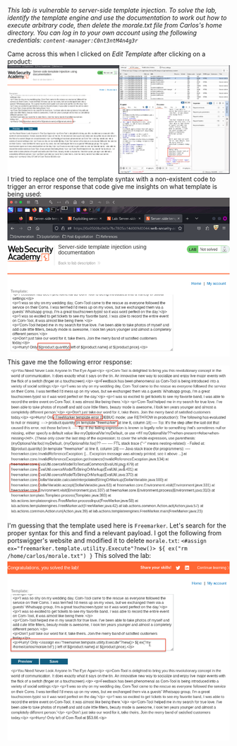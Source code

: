 *This lab is vulnerable to server-side template injection. To solve the lab, identify the template engine and use the documentation to work out how to execute arbitrary code, then delete the morale.txt file from Carlos's home directory.
You can log in to your own account using the following credentials: `content-manager:C0nt3ntM4n4g3r`*

Came across this when I clicked on *Edit Template* after clicking on a product:
![Screenshot 2024-06-03 at 2.15.44 PM](images/Screenshot%202024-06-03%20at%202.15.44%20PM.png)
I tried to replace one of the template syntax with a non-existent code to trigger an error response that code give me insights on what template is being used:
![Screenshot 2024-06-03 at 2.24.32 PM](images/Screenshot%202024-06-03%20at%202.24.32%20PM.png)
This gave me the following error response:
![Screenshot 2024-06-03 at 2.25.31 PM](images/Screenshot%202024-06-03%20at%202.25.31%20PM.png)
I'm guessing that the template used here is `Freemarker`. Let's search for the proper syntax for this and find a relevant payload. 
I got the following from portswigger's website and modified it to delete `morale.txt`:
`<#assign ex="freemarker.template.utility.Execute"?new()> ${ ex("rm /home/carlos/morale.txt") }`
This solved the lab:
![Screenshot 2024-06-03 at 2.40.13 PM](images/Screenshot%202024-06-03%20at%202.40.13%20PM.png)
